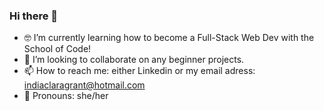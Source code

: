 ### Hi there 👋

<!--
**indiagrant/indiagrant** is a ✨ _special_ ✨ repository because its `README.md` (this file) appears on your GitHub profile.

-->
- 🤓 I’m currently learning how to become a Full-Stack Web Dev with the School of Code!
- 👯 I’m looking to collaborate on any beginner projects.
- 📫 How to reach me: either Linkedin or my email adress: indiaclaragrant@hotmail.com
- 🌟 Pronouns: she/her
